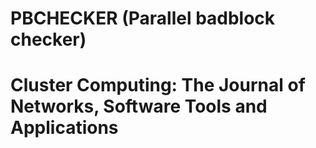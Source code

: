 # PBCHECKER (Parallel badblock checker)
# Cluster Computing: The Journal of Networks, Software Tools and Applications 
